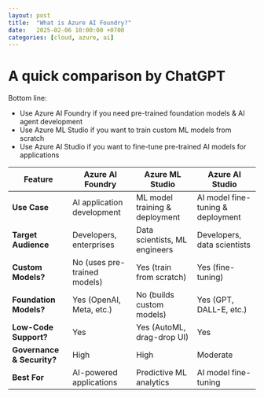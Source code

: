 ```yaml
---
layout: post
title:  "What is Azure AI Foundry?"
date:   2025-02-06 10:00:00 +0700
categories: [cloud, azure, ai]
---
```


# A quick comparison by ChatGPT
Bottom line:
- Use Azure AI Foundry if you need pre-trained foundation models & AI agent development
- Use Azure ML Studio if you want to train custom ML models from scratch
- Use Azure AI Studio if you want to fine-tune pre-trained AI models for applications

| Feature                  | **Azure AI Foundry**         | **Azure ML Studio**            | **Azure AI Studio**         |
|--------------------------|----------------------------|-------------------------------|----------------------------|
| **Use Case**             | AI application development | ML model training & deployment | AI model fine-tuning & deployment |
| **Target Audience**      | Developers, enterprises    | Data scientists, ML engineers  | Developers, data scientists |
| **Custom Models?**       | No (uses pre-trained models) | Yes (train from scratch)      | Yes (fine-tuning)          |
| **Foundation Models?**   | Yes (OpenAI, Meta, etc.)   | No (builds custom models)     | Yes (GPT, DALL-E, etc.)    |
| **Low-Code Support?**    | Yes                         | Yes (AutoML, drag-drop UI)    | Yes                        |
| **Governance & Security?** | High                        | High                           | Moderate                   |
| **Best For**             | AI-powered applications    | Predictive ML analytics       | AI model fine-tuning       |

